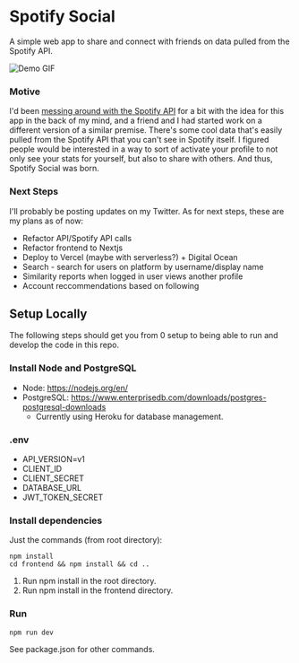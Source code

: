 # Spotify Social
A simple web app to share and connect with friends on data pulled from the Spotify API.

![Demo GIF](client/public/landingDemo.gif)

### Motive
I'd been [messing around with the Spotify API](https://github.com/alecchendev/spotify-refresh-token)
for a bit with the idea for this app in the back of my mind, and a friend and I had started work on a
different version of a similar premise. There's some cool data that's easily pulled from the Spotify API
that you can't see in Spotify itself. I figured people would be interested in a way to sort of activate 
your profile to not only see your stats for yourself, but also to share with others. And thus, Spotify Social was born.

### Next Steps
I'll probably be posting updates on my Twitter. As for next steps, these are my plans as of now:
- Refactor API/Spotify API calls
- Refactor frontend to Nextjs
- Deploy to Vercel (maybe with serverless?) + Digital Ocean
- Search - search for users on platform by username/display name
- Similarity reports when logged in user views another profile
- Account reccommendations based on following

## Setup Locally
The following steps should get you from 0 setup to being able to run and develop the code in this repo.

### Install Node and PostgreSQL
- Node: https://nodejs.org/en/
- PostgreSQL: https://www.enterprisedb.com/downloads/postgres-postgresql-downloads
  - Currently using Heroku for database management.

### .env
- API_VERSION=v1
- CLIENT_ID
- CLIENT_SECRET
- DATABASE_URL
- JWT_TOKEN_SECRET

### Install dependencies
Just the commands (from root directory):

```
npm install
cd frontend && npm install && cd ..
```

1. Run npm install in the root directory.
2. Run npm install in the frontend directory.

### Run
```
npm run dev
```

See package.json for other commands.
